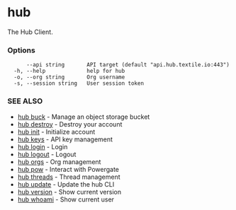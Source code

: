 # hub

The Hub Client.

### Options

```
      --api string       API target (default "api.hub.textile.io:443")
  -h, --help             help for hub
  -o, --org string       Org username
  -s, --session string   User session token
```

### SEE ALSO

* [hub buck](hub_buck.md)	 - Manage an object storage bucket
* [hub destroy](hub_destroy.md)	 - Destroy your account
* [hub init](hub_init.md)	 - Initialize account
* [hub keys](hub_keys.md)	 - API key management
* [hub login](hub_login.md)	 - Login
* [hub logout](hub_logout.md)	 - Logout
* [hub orgs](hub_orgs.md)	 - Org management
* [hub pow](hub_pow.md)	 - Interact with Powergate
* [hub threads](hub_threads.md)	 - Thread management
* [hub update](hub_update.md)	 - Update the hub CLI
* [hub version](hub_version.md)	 - Show current version
* [hub whoami](hub_whoami.md)	 - Show current user
